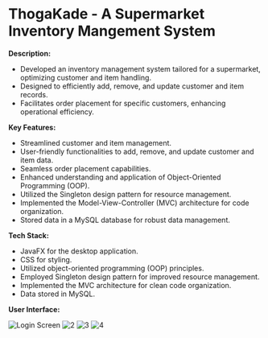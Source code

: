 # ThogaKade - A Supermarket Inventory Mangement System


**Description:**

- Developed an inventory management system tailored for a supermarket, optimizing customer and item handling.
- Designed to efficiently add, remove, and update customer and item records.
- Facilitates order placement for specific customers, enhancing operational efficiency.

**Key Features:**

- Streamlined customer and item management.
- User-friendly functionalities to add, remove, and update customer and item data.
- Seamless order placement capabilities.
- Enhanced understanding and application of Object-Oriented Programming (OOP).
- Utilized the Singleton design pattern for resource management.
- Implemented the Model-View-Controller (MVC) architecture for code organization.
- Stored data in a MySQL database for robust data management.

**Tech Stack:**

- JavaFX for the desktop application.
- CSS for styling.
- Utilized object-oriented programming (OOP) principles.
- Employed Singleton design pattern for improved resource management.
- Implemented the MVC architecture for clean code organization.
- Data stored in MySQL.

**User Interface:**

![Login Screen](https://github.com/rashen33/ThogaKadeV1/assets/128305496/00fd926b-7aa4-431c-81af-75a27fed1d2a)
![2](https://github.com/rashen33/ThogaKadeV1/assets/128305496/1f815a58-9acf-4535-b8a6-fa43b17688df)
![3](https://github.com/rashen33/ThogaKadeV1/assets/128305496/acbaea2d-3c6a-4576-878a-9e0856701c9c)
![4](https://github.com/rashen33/ThogaKadeV1/assets/128305496/d80b4880-087d-4114-a3e4-515d7b722cea)
